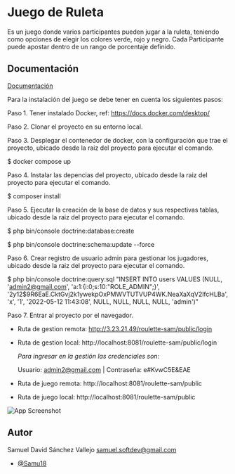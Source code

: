 
# Juego de Ruleta

Es un juego donde varios participantes pueden jugar a la ruleta, teniendo como opciones de elegir los colores verde, rojo y negro. Cada Participante puede apostar dentro de un rango de porcentaje definido.



## Documentación

[Documentación](https://linktodocumentation)

Para la instalación del juego se debe tener en cuenta los siguientes pasos:

Paso 1. Tener instalado Docker, ref: https://docs.docker.com/desktop/

Paso 2. Clonar el proyecto en su entorno local.

Paso 3. Desplegar el contenedor de docker, con la configuración que trae el proyecto, ubicado desde la raiz del proyecto para ejecutar el comando.

$ docker compose up

Paso 4. Instalar las depencias del proyecto, ubicado desde la raiz del proyecto para ejecutar el comando.

$ composer install

Paso 5. Ejecutar la creación de la base de datos y sus respectivas tablas, ubicado desde la raiz del proyecto para ejecutar el comando.

$ php bin/console doctrine:database:create

$ php bin/console doctrine:schema:update --force

Paso 6. Crear registro de usuario admin para gestionar los jugadores, ubicado desde la raiz del proyecto para ejecutar el comando.

$ php bin/console doctrine:query:sql "INSERT INTO users VALUES (NULL, 'admin2@gmail.com', 'a:1:{i:0;s:10:\"ROLE_ADMIN\";}', '$2y$12$9R6EaE.CktGvj2k1ywekpOxPMWVTUTVUP4WK.NeaXaXqV2lfcHLBa', 'x', '1', '2022-05-12 11:43:08', NULL, NULL, NULL, NULL, 'admin')"

Paso 7. Entrar al proyecto por el navegador. 

* Ruta de gestion remota: http://3.23.21.49/roulette-sam/public/login 

* Ruta de gestion local: http://localhost:8081/roulette-sam/public/login 

    *Para ingresar en la gestión las credenciales son:*

    Usuario: admin2@gmail.com | Contraseña: e#KvwC5E&EAE


* Ruta de juego remota: http://localhost:8081/roulette-sam/public

* Ruta de juego local: http://localhost:8081/roulette-sam/public

![App Screenshot](https://i.postimg.cc/nhV7JGQZ/game-roulette-sam.jpg)

## Autor
Samuel David Sánchez Vallejo <samuel.softdev@gmail.com>
- [@Samu18](https://github.com/Samu18)

